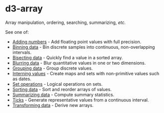 # d3-array

Array manipulation, ordering, searching, summarizing, *etc.*

See one of:

* [Adding numbers](./d3-array/add.md) - Add floating point values with full precision.
* [Binning data](./d3-array/bin.md) - Bin discrete samples into continuous, non-overlapping intervals.
* [Bisecting data](./d3-array/bisect.md) - Quickly find a value in a sorted array.
* [Blurring data](./d3-array.md/blur.md) - Blur quantitative values in one or two dimensions.
* [Grouping data](./d3-array/group.md) - Group discrete values.
* [Interning values](./d3-array/intern.md) - Create maps and sets with non-primitive values such as dates.
* [Set operations](./d3-array/sets.md) - Logical operations on sets.
* [Sorting data](./d3-array/sort.md) - Sort and reorder arrays of values.
* [Summarizing data](./d3-array/summarize.md) - Compute summary statistics.
* [Ticks](./d3-array/ticks.md) - Generate representative values from a continuous interval.
* [Transforming data](./d3-array/transform.md) - Derive new arrays.

